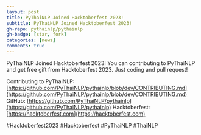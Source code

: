 ```yaml
---
layout: post
title: PyThaiNLP Joined Hacktoberfest 2023!
subtitle: PyThaiNLP Joined Hacktoberfest 2023!
gh-repo: pythainlp/pythainlp
gh-badge: [star, fork]
categories: [news]
comments: true
---
```


PyThaiNLP Joined Hacktoberfest 2023!
You can contributing to PyThaiNLP and get free gift from Hacktoberfest 2023.
Just coding and pull request!

Contributing to PyThaiNLP: [https://github.com/PyThaiNLP/pythainlp/blob/dev/CONTRIBUTING.md](https://github.com/PyThaiNLP/pythainlp/blob/dev/CONTRIBUTING.md)
GitHub: [https://github.com/PyThaiNLP/pythainlp](https://github.com/PyThaiNLP/pythainlp)
Hacktoberfest: [https://hacktoberfest.com](https://hacktoberfest.com)

#Hacktoberfest2023 #Hacktoberfest #PyThaiNLP #ThaiNLP
